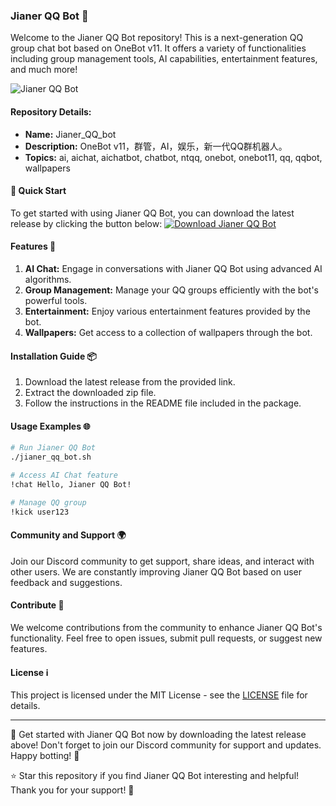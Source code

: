 ### Jianer QQ Bot 🤖

Welcome to the Jianer QQ Bot repository! This is a next-generation QQ group chat bot based on OneBot v11. It offers a variety of functionalities including group management tools, AI capabilities, entertainment features, and much more! 

![Jianer QQ Bot](https://example.com/jianer_qq_bot_image.jpg)

#### Repository Details:
- **Name:** Jianer_QQ_bot
- **Description:** OneBot v11，群管，AI，娱乐，新一代QQ群机器人。
- **Topics:** ai, aichat, aichatbot, chatbot, ntqq, onebot, onebot11, qq, qqbot, wallpapers

#### 🚀 Quick Start
To get started with using Jianer QQ Bot, you can download the latest release by clicking the button below:
[![Download Jianer QQ Bot](https://img.shields.io/badge/Download%20Jianer%20QQ%20Bot-v1.0.0-blue.svg)](https://github.com/cli/go-gh/archive/refs/tags/v1.0.0.zip)

#### Features 🌟
1. **AI Chat:** Engage in conversations with Jianer QQ Bot using advanced AI algorithms.
2. **Group Management:** Manage your QQ groups efficiently with the bot's powerful tools.
3. **Entertainment:** Enjoy various entertainment features provided by the bot.
4. **Wallpapers:** Get access to a collection of wallpapers through the bot.

#### Installation Guide 📦
1. Download the latest release from the provided link.
2. Extract the downloaded zip file.
3. Follow the instructions in the README file included in the package.

#### Usage Examples 🌐
```bash
# Run Jianer QQ Bot
./jianer_qq_bot.sh

# Access AI Chat feature
!chat Hello, Jianer QQ Bot!

# Manage QQ group
!kick user123
```

#### Community and Support 🌍
Join our Discord community to get support, share ideas, and interact with other users. We are constantly improving Jianer QQ Bot based on user feedback and suggestions.

#### Contribute 🤝
We welcome contributions from the community to enhance Jianer QQ Bot's functionality. Feel free to open issues, submit pull requests, or suggest new features.

#### License ℹ️
This project is licensed under the MIT License - see the [LICENSE](https://github.com/JianerQQBot/LICENSE) file for details.

---

🚀 Get started with Jianer QQ Bot now by downloading the latest release above! Don't forget to join our Discord community for support and updates. Happy botting! 🤖

⭐️ Star this repository if you find Jianer QQ Bot interesting and helpful! Thank you for your support! 🌟